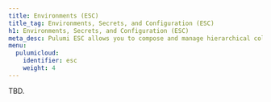 ```yaml
---
title: Environments (ESC)
title_tag: Environments, Secrets, and Configuration (ESC)
h1: Environments, Secrets, and Configuration (ESC)
meta_desc: Pulumi ESC allows you to compose and manage hierarchical collections of configuration and secrets and consume them in various ways.
menu:
  pulumicloud:
    identifier: esc
    weight: 4
---
```


TBD.

